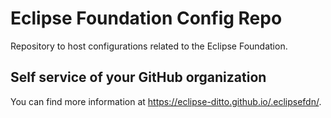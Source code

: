 # Eclipse Foundation Config Repo

Repository to host configurations related to the Eclipse Foundation.

## Self service of your GitHub organization

You can find more information at <https://eclipse-ditto.github.io/.eclipsefdn/>.
